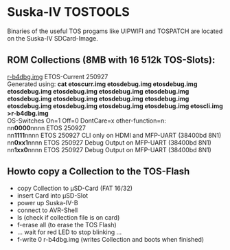 # Suska-IV TOSTOOLS
Binaries of the useful TOS progams like UIPWIFI and TOSPATCH are located on the Suska-IV SDCard-Image.<p>
## ROM Collections (8MB with 16 512k TOS-Slots):<br>
[r-b4dbg.img](r-b4dbg.img) ETOS-Current 250927<br>
Generated using: __cat etoscurr.img etosdebug.img etosdebug.img etosdebug.img etosdebug.img etosdebug.img etosdebug.img etosdebug.img etosdebug.img etosdebug.img etosdebug.img etosdebug.img etosdebug.img etosdebug.img etosdebug.img  etoscli.img >r-b4dbg.img__<br>
OS-Switches On=1 Off=0 DontCare=x other-function=n:
<br>nn**0000**nnnn ETOS 250927
<br>nn**1111**nnnn ETOS 250927 CLI only on HDMI and MFP-UART (38400bd 8N1)
<br>nn**0xx1**nnnn ETOS 250927 Debug Output on MFP-UART (38400bd 8N1)
<br>nn**1xx0**nnnn ETOS 250927 Debug Output on MFP-UART (38400bd 8N1)
## Howto copy a Collection to the TOS-Flash
- copy Collection to µSD-Card (FAT 16/32)
- insert Card into µSD-Slot
- power up Suska-IV-B
- connect to AVR-Shell
- ls                                          (check if collection file is on card)
- f-erase all                                 (to erase the TOS Flash)
- ... wait for red LED to stop blinking ...
- f-write 0 r-b4dbg.img                       (writes Collection and boots when finished)
